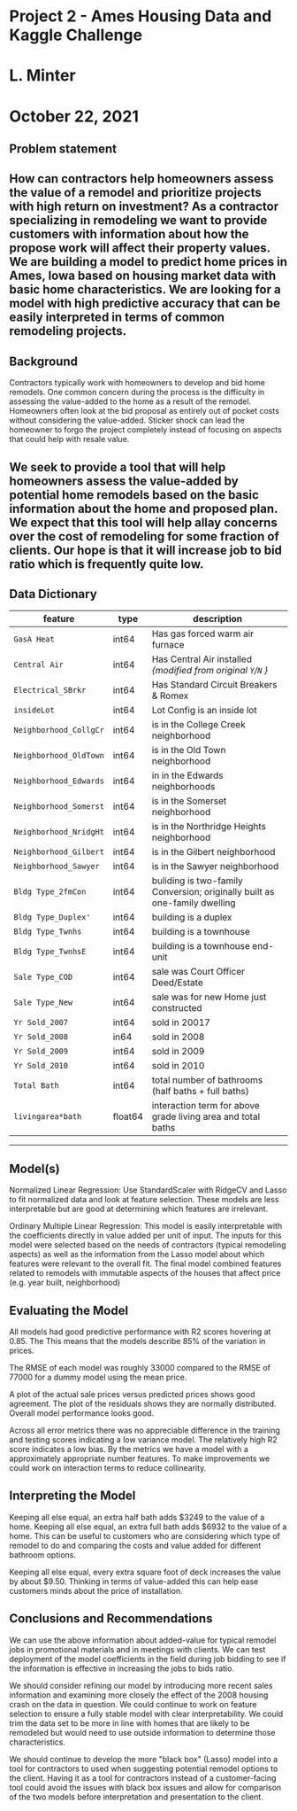 # Project 2 - Ames Housing Data and Kaggle Challenge
# L. Minter
# October 22, 2021


## Problem statement
How can contractors help homeowners assess the value of a remodel and prioritize projects with high return on investment?  As a contractor specializing in remodeling we want to provide customers with information about how the propose work will affect their property values.  We are building a model to predict home prices in Ames, Iowa based on housing market data with basic home characteristics.  We are looking for a model with high predictive accuracy that can be easily interpreted in terms of common remodeling projects.  
---
## Background
Contractors typically work with homeowners to develop and bid home remodels.  One common concern during the process is the difficulty in assessing the value-added to the home as a result of the remodel.  Homeowners often look at the bid proposal as entirely out of pocket costs without considering the value-added.  Sticker shock can lead the homeowner to forgo the project completely instead of focusing on aspects that could help with resale value.  

We seek to provide a tool that will help homeowners assess the value-added by potential home remodels based on the basic information about the home and proposed plan.  We expect that this tool will help allay concerns over the cost of remodeling for some fraction of clients.  Our hope is that it will increase job to bid ratio which is frequently quite low.  
---
## Data Dictionary

|feature|type|description|
|---|---|---|
| `GasA Heat`          |int64 | Has gas forced warm air furnace|
| `Central Air`        |int64 | Has Central Air installed *{modified from original `Y`/`N` }*|
| `Electrical_SBrkr`   |int64| Has Standard Circuit Breakers & Romex |
| `insideLot`          |int64| Lot Config is an inside lot |
|`Neighborhood_CollgCr`|int64|is in the College Creek neighborhood|
|`Neighborhood_OldTown`|int64|is in the Old Town neighborhood|
|`Neighborhood_Edwards`|int64| in in the Edwards neighborhoods|
|`Neighborhood_Somerst`|int64| is in the Somerset neighborhood|
|`Neighborhood_NridgHt`|int64|is in the Northridge Heights neighborhood|
|`Neighborhood_Gilbert`|int64|is in the Gilbert neighborhood|
|`Neighborhood_Sawyer` |int64|is in the Sawyer neighborhood|
|`Bldg Type_2fmCon`    |int64 | buliding is two-family Conversion; originally built as one-family dwelling|
| `Bldg Type_Duplex'`  |int64| building is a duplex
| `Bldg Type_Twnhs`    |int64| building is a townhouse |
| `Bldg Type_TwnhsE`   |int64|building is a townhouse end-unit|
| `Sale Type_COD`      |int64|sale was Court Officer Deed/Estate|
| `Sale Type_New`      |int64|sale was for new Home just constructed |
| `Yr Sold_2007`       |int64|sold in 20017|
| `Yr Sold_2008`       |in64|sold in 2008|
| `Yr Sold_2009`       |int64|sold in 2009|
| `Yr Sold_2010`       |int64| sold in 2010|
| `Total Bath`         |int64|total number of bathrooms (half baths + full baths)|
| `livingarea*bath`    |float64| interaction term for above grade living area and total baths|

---

## Model(s)

Normalized Linear Regression: Use StandardScaler with RidgeCV and Lasso to fit normalized data and look at feature selection.  These models are less interpretable but are good at determining which features are irrelevant.  

Ordinary Multiple Linear Regression: This model is easily interpretable with the coefficients directly in value added per unit of input.  The inputs for this model were selected based on the needs of contractors (typical remodeling aspects) as well as the information from the Lasso model about which features were relevant to the overall fit.  The final model combined features related to remodels with immutable aspects of the houses that affect price (e.g. year built, neighborhood)


## Evaluating the Model
All models had good predictive performance with R2 scores hovering at 0.85.  The This means that the models describe 85% of the variation in prices.  

The RMSE of each model was roughly 33000 compared to the RMSE of 77000 for a dummy model using the mean price.  

A plot of the actual sale prices versus predicted prices shows good agreement.  The plot of the residuals shows they are normally distributed.  Overall model performance looks good.  

Across all error metrics there was no appreciable difference in the training and testing scores indicating a low variance model.  The relatively high R2 score indicates a low bias.  By the metrics we have a model with a approximately appropriate number features.  To make improvements we could work on interaction terms to reduce collinearity.  

## Interpreting the Model
Keeping all else equal, an extra half bath adds $3249 to the value of a home.
Keeping all else equal, an extra full bath adds $6932 to the value of a home.
This can be useful to customers who are considering which type of remodel to do and comparing the costs and value added for different bathroom options.

Keeping all else equal, every extra square foot of deck increases the value by about $\$9.50$.  Thinking in terms of value-added this can help ease customers minds about the price of installation.  

## Conclusions and Recommendations

We can use the above information about added-value for typical remodel jobs in promotional materials and in meetings with clients. We can test deployment of the model coefficients in the field during job bidding to see if the information is effective in increasing the jobs to bids ratio.

We should consider refining our model by introducing more recent sales information and examining more closely the effect of the 2008 housing crash on the data in question.  We could continue to work on feature selection to ensure a fully stable model with clear interpretability.  We could trim the data set to be more in line with homes that are likely to be remodeled but would need to use outside information to determine those characteristics.  

We should continue to develop the more "black box" (Lasso) model into a tool for contractors to used when suggesting potential remodel options to the client.  Having it as a tool for contractors instead of a customer-facing tool could avoid the issues with black box issues and allow for comparison of the two models before interpretation and presentation to the client.  
